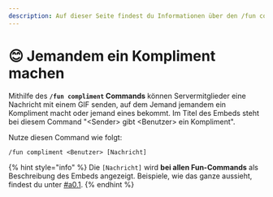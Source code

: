 ```yaml
---
description: Auf dieser Seite findest du Informationen über den /fun compliment Command.
---
```


# 😊 Jemandem ein Kompliment machen

Mithilfe des **`/fun compliment` Commands** können Servermitglieder eine Nachricht mit einem GIF senden, auf dem Jemand jemandem ein Kompliment macht oder jemand eines bekommt. Im Titel des Embeds steht bei diesem Command "\<Sender> gibt \<Benutzer> ein Kompliment".

Nutze diesen Command wie folgt:

```
/fun compliment <Benutzer> [Nachricht]
```

{% hint style="info" %}
Die `[Nachricht]` wird **bei allen Fun-Commands** als Beschreibung des Embeds angezeigt. Beispiele, wie das ganze aussieht, findest du unter [#a0.1](./#a0.1 "mention").
{% endhint %}
